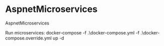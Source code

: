 # AspnetMicroservices
AspnetMicroservices

Run microservices:
docker-compose -f .\docker-compose.yml -f .\docker-compose.override.yml up -d